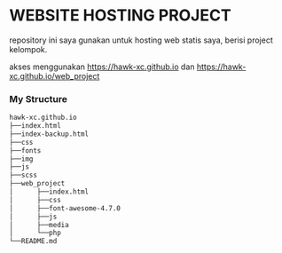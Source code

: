 # WEBSITE HOSTING PROJECT
repository ini saya gunakan untuk hosting web statis saya, berisi project kelompok.

akses menggunakan https://hawk-xc.github.io dan https://hawk-xc.github.io/web_project

### My Structure
```bash
hawk-xc.github.io
├──index.html
├──index-backup.html
├──css
├──fonts
├──img
├──js
├──scss
├──web_project
│      ├──index.html
│      ├──css
│      ├──font-awesome-4.7.0
│      ├──js
│      ├──media
│      └──php
└──README.md
```
